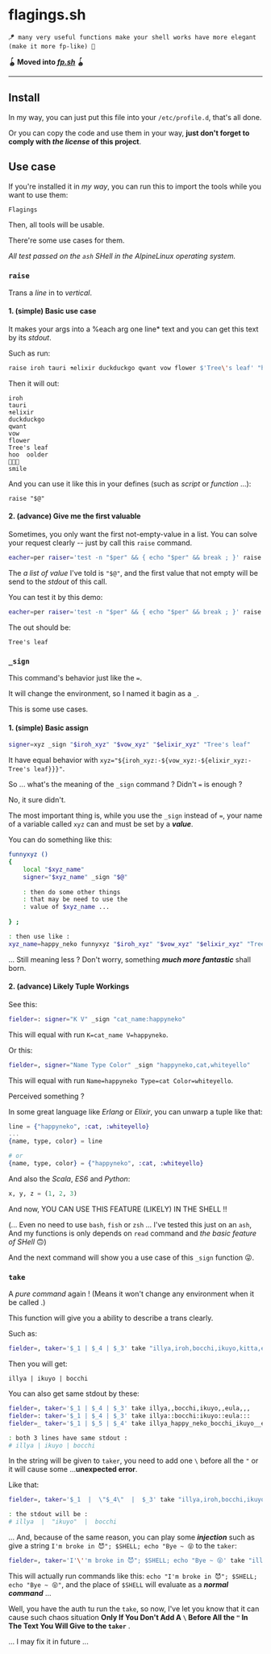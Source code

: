 # flagings.sh

~~~~
🪁 many very useful functions make your shell works have more elegant (make it more fp-like) 🎊
~~~~

**🪀 Moved into [*fp.sh*](../../../fp.sh) 🪀**

----

## Install

In my way, you can just put this file into your `/etc/profile.d`, that's all done.

Or you can copy the code and use them in your way, **just don't forget to comply with *the license* of this project**.

## Use case

If you're installed it in *my way*, you can run this to import the tools while you want to use them:

~~~ sh
Flagings
~~~

Then, all tools will be usable.

There're some use cases for them.

*All test passed on the `ash` SHell in the AlpineLinux operating system.*

### `raise`

Trans a *line* in to *vertical*.

#### 1. (simple) Basic use case

It makes your args into a %each arg one line* text and you can get this text by its *stdout*.

Such as run:

~~~ sh
raise iroh tauri ⚗elixir duckduckgo qwant vow flower $'Tree\'s leaf' "hoo  oolder" 🥗🥗🥗 smile
~~~

Then it will out:

~~~ text
iroh
tauri
⚗elixir
duckduckgo
qwant
vow
flower
Tree's leaf
hoo  oolder
🥗🥗🥗
smile
~~~

And you can use it like this in your defines (such as *script* or *function* ...):

~~~
raise "$@"
~~~

#### 2. (advance) Give me the first valuable

Sometimes, you only want the first not-empty-value in a list. You can solve your request clearly -- just by call this `raise` command.

~~~ sh
eacher=per raiser='test -n "$per" && { echo "$per" && break ; }' raise "$@"
~~~

The *a list of value* I've told is `"$@"`, and the first value that not empty will be send to the *stdout* of this call.

You can test it by this demo:

~~~ sh
eacher=per raiser='test -n "$per" && { echo "$per" && break ; }' raise '' '' '' "" $'Tree\'s leaf' "hoo  oolder" 🥗🥗🥗 smile
~~~

The out should be:

~~~ text
Tree's leaf
~~~


### `_sign`

This command's behavior just like the `=`.

It will change the environment, so I named it bagin as a `_`.

This is some use cases.

#### 1. (simple) Basic assign

~~~ sh
signer=xyz _sign "$iroh_xyz" "$vow_xyz" "$elixir_xyz" "Tree's leaf"
~~~

It have equal behavior with `xyz="${iroh_xyz:-${vow_xyz:-${elixir_xyz:-Tree's leaf}}}"`.

So ... what's the meaning of the `_sign` command ? Didn't `=` is enough ?

No, it sure didn't.

The most important thing is, while you use the `_sign` instead of `=`, your name of a variable called `xyz` can and must be set by a ***value***.

You can do something like this:

~~~ sh
funnyxyz ()
{
    local "$xyz_name"
    signer="$xyz_name" _sign "$@"
    
    : then do some other things
    : that may be need to use the
    : value of $xyz_name ...
    
} ;

: then use like :
xyz_name=happy_neko funnyxyz "$iroh_xyz" "$vow_xyz" "$elixir_xyz" "Tree's leaf"
~~~

... Still meaning less ? Don't worry, something ***much more fantastic*** shall born.

#### 2. (advance) Likely Tuple Workings

See this:

~~~ sh
fielder=: signer="K V" _sign "cat_name:happyneko"
~~~

This will equal with run `K=cat_name V=happyneko`.

Or this:

~~~ sh
fielder=, signer="Name Type Color" _sign "happyneko,cat,whiteyello"
~~~

This will equal with run `Name=happyneko Type=cat Color=whiteyello`.

Perceived something ?

In some great language like *Erlang* or *Elixir*, you can unwarp a tuple like that:

~~~ elixir
line = {"happyneko", :cat, :whiteyello}
...
{name, type, color} = line

# or
{name, type, color} = {"happyneko", :cat, :whiteyello}
~~~

And also the *Scala*, *ES6* and *Python*:

~~~ python
x, y, z = (1, 2, 3)
~~~

And now, YOU CAN USE THIS FEATURE (LIKELY) IN THE SHELL !!

(... Even no need to use `bash`, `fish` or `zsh` ... I've tested this just on an `ash`, And my functions is only depends on `read` command and *the basic feature of SHell* 🙃)

And the next command will show you a use case of this `_sign` function 😜.

### `take`

A *pure command* again ! (Means it won't change any environment when it be called .)

This function will give you a ability to describe a trans clearly.

Such as:

~~~ sh
fielder=, taker='$_1 | $_4 | $_3' take "illya,iroh,bocchi,ikuyo,kitta,eula"
~~~

Then you will get:

~~~ text
illya | ikuyo | bocchi
~~~

You can also get same stdout by these:

~~~ sh
fielder=, taker='$_1 | $_4 | $_3' take illya,,bocchi,ikuyo,,eula,,,
fielder=: taker='$_1 | $_4 | $_3' take illya::bocchi:ikuyo::eula:::
fielder=_ taker='$_1 | $_5 | $_4' take illya_happy_neko_bocchi_ikuyo__eula_

: both 3 lines have same stdout :
# illya | ikuyo | bocchi
~~~

In the string will be given to `taker`, you need to add one `\` before all the `"` or it will cause some …**unexpected error**.

Like that:

~~~ sh
fielder=, taker='$_1  |  \"$_4\"  |  $_3' take "illya,iroh,bocchi,ikuyo,kitta,eula"

: the stdout will be :
# illya  |  "ikuyo"  |  bocchi
~~~

... And, because of the same reason, you can play some ***injection*** such as give a string `I'm broke in 😈"; $SHELL; echo "Bye ~ 😝` to the `taker`:

~~~ sh
fielder=, taker='I'\''m broke in 😈"; $SHELL; echo "Bye ~ 😝' take "illya,iroh,bocchi,ikuyo,kitta,eula"
~~~

This will actually run commands like this: `echo "I'm broke in 😈"; $SHELL; echo "Bye ~ 😝"`, and the place of `$SHELL` will evaluate as a ***normal command*** ...

Well, you have the auth tu run the `take`, so now, I've let you know that it can cause such chaos situation **Only If You Don't Add A `\` Before All the `"` In The Text You Will Give to the `taker`** .

... I may fix it in future ...
